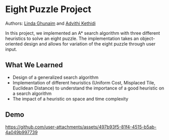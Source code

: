 # Eight Puzzle Project
Authors: [Linda Ghunaim](https://github.com/lindgh) and [Advithi Kethidi](https://github.com/AKethidi)

In this project, we implemented an A* search algorithm with three different heuristics to solve an eight puzzle. The implementation takes an object-oriented design and allows for variation of the eight puzzle through user input.

## What We Learned
- Design of a generalized search algorithm
- Implementation of different heuristics (Uniform Cost, Misplaced Tile, Euclidean Distance) to understand the importance of a good heuristic on a search algorithm
- The impact of a heuristic on space and time complexity

## Demo

https://github.com/user-attachments/assets/497b93f5-81f4-4515-b5ab-4a049b997739


